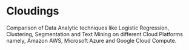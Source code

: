 # Cloudings
Comparison of Data Analytic techniques like Logistic Regression, Clustering, Segmentation and Text Mining on different Cloud Platforms namely, Amazon AWS, Microsoft Azure and Google Cloud Compute.
